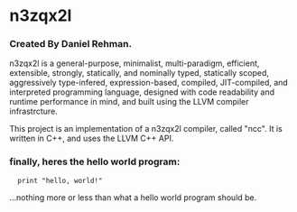 # n3zqx2l

### Created By Daniel Rehman.

n3zqx2l is a general-purpose, minimalist, multi-paradigm, efficient, extensible, strongly, statically, and nominally typed, statically scoped, aggressively type-infered, expression-based, compiled, JIT-compiled, and interpreted programming language, designed with code readability and runtime performance in mind, and built using the LLVM compiler infrastrcture.

This project is an implementation of a n3zqx2l compiler, called "ncc". It is written in C++, and uses the LLVM C++ API.


### finally, heres the hello world program:

```
  print "hello, world!"
```

...nothing more or less than what a hello world program should be.

